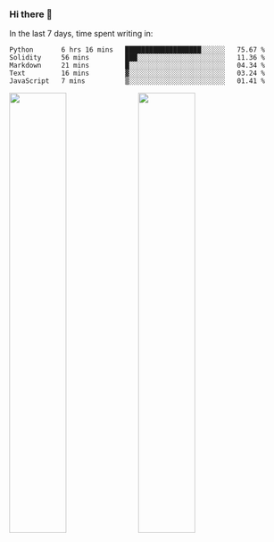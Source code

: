### Hi there 👋

In the last 7 days, time spent writing in:

<!--START_SECTION:waka-->
```text
Python       6 hrs 16 mins   ███████████████████░░░░░░   75.67 % 
Solidity     56 mins         ███░░░░░░░░░░░░░░░░░░░░░░   11.36 % 
Markdown     21 mins         █░░░░░░░░░░░░░░░░░░░░░░░░   04.34 % 
Text         16 mins         ▓░░░░░░░░░░░░░░░░░░░░░░░░   03.24 % 
JavaScript   7 mins          ▒░░░░░░░░░░░░░░░░░░░░░░░░   01.41 % 
```
<!--END_SECTION:waka-->

<img src="https://wakatime.com/share/@jimtje/5d0c92de-08f8-4a72-8f2f-6a9693d1e318.svg" width=45% height=45%> <img src="https://wakatime.com/share/@jimtje/501498ae-bda5-4da7-a89d-b40bcdd5556d.svg" width=45% height=45%>
